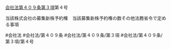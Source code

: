[会社法第４０９条第３項](会社法＿＿＿＿第４０９条第３項)第４号

当該株式会社の募集新株予約権　当該募集新株予約権の数その他法務省令で定める事項


#会社法
#会社法/第４０９条
#会社法/第４０９条/第３項
#会社法/第４０９条/第３項/第４号
